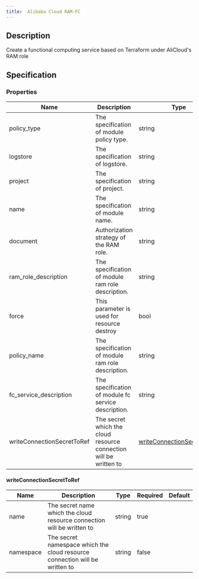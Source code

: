 ```yaml
---
title:  Alibaba Cloud RAM-FC
---
```


## Description

Create a functional computing service based on Terraform under AliCloud's RAM role

## Specification


### Properties

 Name | Description | Type | Required | Default 
 ------------ | ------------- | ------------- | ------------- | ------------- 
 policy_type | The specification of module policy type. | string | false |  
 logstore | The specification of logstore. | string | false |  
 project | The specification of project. | string | false |  
 name | The specification of module name. | string | false |  
 document | Authorization strategy of the RAM role. | string | false |  
 ram_role_description | The specification of module ram role description. | string | false |  
 force | This parameter is used for resource destroy | bool | false |  
 policy_name | The specification of module ram role description. | string | false |  
 fc_service_description | The specification of module fc service description. | string | false |  
 writeConnectionSecretToRef | The secret which the cloud resource connection will be written to | [writeConnectionSecretToRef](#writeConnectionSecretToRef) | false |  


#### writeConnectionSecretToRef

 Name | Description | Type | Required | Default 
 ------------ | ------------- | ------------- | ------------- | ------------- 
 name | The secret name which the cloud resource connection will be written to | string | true |  
 namespace | The secret namespace which the cloud resource connection will be written to | string | false |  
